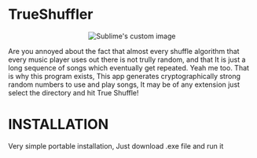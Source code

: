 # TrueShuffler


<p align="center">
  <img src="https://user-images.githubusercontent.com/113833707/219935145-71b7980e-19d3-458b-9de4-3a23d23bc68b.png" alt="Sublime's custom image"/>
</p>


Are you annoyed about the fact that almost every shuffle algorithm that every music player uses out there is not trully random, and that It is just a long sequence of songs which eventually get repeated.
Yeah me too.
That is why this program exists, This app generates cryptographically strong random numbers to use and play songs, It may be of any extension just select the directory and hit True Shuffle!


# INSTALLATION
Very simple portable installation, Just download .exe file and run it
